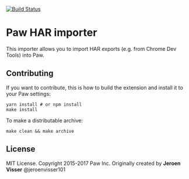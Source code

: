 [![Build Status](https://travis-ci.org/luckymarmot/Paw-HARImporter.svg?branch=master)](https://travis-ci.org/luckymarmot/Paw-HARImporter)

# Paw HAR importer

This importer allows you to import HAR exports (e.g. from Chrome Dev Tools) into Paw.

## Contributing

If you want to contribute, this is how to build the extension and install it to your Paw settings:

```shell
yarn install # or npm install
make install
```

To make a distributable archive:

```shell
make clean && make archive
```

## License

MIT License. Copyright 2015-2017 Paw Inc.
Originally created by **Jeroen Visser** @jeroenvisser101
